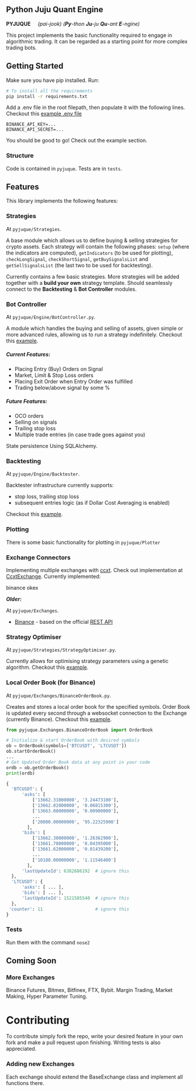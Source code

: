 ## **Py**thon **Ju**ju **Qu**ant **E**ngine
**PYJUQUE**   &nbsp; &nbsp;  *(pai-jook)*
*(**Py**-thon **Ju**-ju **Qu**-ant **E**-ngine)*

This project implements the basic functionality required to engage in algorithmic trading. It can be regarded as a starting point for more complex trading bots.

## Getting Started
Make sure you have pip installed. Run:
```sh
# To install all the requirements
pip install -r requirements.txt
```

Add a .env file in the root filepath, then populate it with the following lines. Checkout this [example .env file](/.env.example)

```
BINANCE_API_KEY=...
BINANCE_API_SECRET=...
```

You should be good to go! Check out the example section. 

### Structure
Code is contained in `pyjuque`. Tests are in `tests`.

## Features
This library implements the following features:

### Strategies
At `pyjuque/Strategies`. 

A base module which allows us to define buying & selling strategies for crypto assets. Each strategy will contain the following phases: 
`setup` (where the indicators are computed), 
`getIndicators` (to be used for plotting), 
`checkLongSignal`, `checkShortSignal`, 
`getBuySignalsList` and `getSellSignalsList` (the last two to be used for backtesting). 

Currently contains a few basic strategies. More strategies will be added together with a **build your own** strategy template. Should seamlessly connect to the **Backtesting** & **Bot Controller** modules.


### Bot Controller
At `pyjuque/Engine/BotController.py`. 

A module which handles the buying and selling of assets, given simple or more advanced rules, allowing us to run a strategy indefinitely. Checkout this [example](/examples/TryUniversalBotController.py).

##### Current Features:
- Placing Entry (Buy) Orders on Signal 
- Market, Limit & Stop Loss orders 
- Placing Exit Order when Entry Order was fulfilled
- Trading below/above signal by some %

##### Future Features: 
- OCO orders
- Selling on signals
- Trailing stop loss
- Multiple trade entries (in case trade goes against you)

State persistence Using SQLAlchemy.


### Backtesting
At `pyjuque/Engine/Backtester`. 

Backtester infrastructure currently supports:
  - stop loss, trailing stop loss
  - subsequent entries logic (as if Dollar Cost Averaging is enabled)

Checkout this [example](/examples/try_backtester.py).

### Plotting
There is some basic functionality for plotting in `pyjuque/Plotter`

### Exchange Connectors

Implementing multiple exchanges with [ccxt](https://github.com/ccxt/ccxt). Check out implementation at [CcxtExchange](/pyjuque/Exchanges/CcxtExchange.py). Currently implemented:

binance
okex

***Older:***
 
At `pyjuque/Exchanges`. 

  - [Binance](/pyjuque/Exchanges/Binance.py) - based on the official [REST API](https://github.com/binance-exchange/binance-official-api-docs/blob/master/rest-api.md)


### Strategy Optimiser 
At `pyjuque/Strategies/StrategyOptimiser.py`. 

Currently allows for optimising strategy parameters using a genetic algorithm. Checkout this [example](/examples/try_strategy_optimiser.py).

### Local Order Book (for Binance)
At `pyjuque/Exchanges/BinanceOrderBook.py`. 

Creates and stores a local order book for the specified symbols. Order Book is updated every second through a websocket connection to the Exchange (currently Binance). Checkout this [example](/examples/try_local_order_book.py).

```py
from pyjuque.Exchanges.BinanceOrderBook import OrderBook

# Initialize & start OrderBook with desired symbols
ob = OrderBook(symbols=['BTCUSDT', 'LTCUSDT'])
ob.startOrderBook()
...
# Get Updated Order Book data at any point in your code 
ordb = ob.getOrderBook()
print(ordb)

{
  'BTCUSDT': {
      'asks': [
          ['13662.31000000', '3.24473100'],
          ['13662.82000000', '0.06815300'],
          ['13663.08000000', '0.00900000'],
          ...
          ['20000.00000000', '95.22325900']
        ],
      'bids': [
          ['13662.30000000', '1.26362900'],
          ['13661.78000000', '0.04395000'],
          ['13661.62000000', '0.01439200'],
          ...
          ['10188.00000000', '1.11546400']
        ],
      'lastUpdateId': 6382686192  # ignore this
  },
  'LTCUSDT': {
      'asks': [ ... ],
      'bids': [ ... ],
      'lastUpdateId': 1521585540  # ignore this
  },
 'counter': 11                    # ignore this
}

```

### Tests
Run them with the command `nose2`

## **Coming Soon**
### More Exchanges
Binance Futures, Bitmex, Bitfinex, FTX, Bybit.
Margin Trading, Market Making, Hyper Parameter Tuning.

# Contributing
To contribute simply fork the repo, write your desired feature in your own fork and make a pull request upon finishing. Writing tests is also appreciated.

### Adding new Exchanges
Each exchange should extend the BaseExchange class and implement all functions there. 
